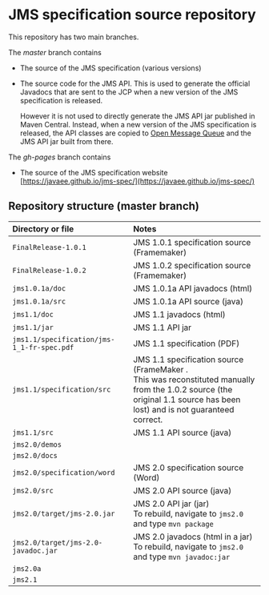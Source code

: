 # JMS specification source repository

This repository has two main branches.

The _master_ branch contains

*   The source of the JMS specification (various versions)

*   The source code for the JMS API. This is used  to generate the official Javadocs that are sent to the JCP when a new version of the JMS specification is released.

    However it is not used to directly generate the JMS API jar published in Maven Central. Instead, when a new version of the JMS specification is released, the API classes are copied to [Open Message Queue](https://github.com/javaee/openmq) and the JMS API jar built from there.    

The _gh-pages_ branch contains

* The source of the JMS specification website [https://javaee.github.io/jms-spec/](https://javaee.github.io/jms-spec/)

## Repository structure (master branch)

Directory or file | Notes
:--- | :---
`FinalRelease-1.0.1` | JMS 1.0.1 specification source (Framemaker)
`FinalRelease-1.0.2` | JMS 1.0.2 specification source (Framemaker)
`jms1.0.1a/doc` | JMS 1.0.1a API javadocs (html)
`jms1.0.1a/src` | JMS 1.0.1a API source (java)
`jms1.1/doc` | JMS 1.1 javadocs (html)
`jms1.1/jar` | JMS 1.1 API jar 
`jms1.1/specification/jms-1_1-fr-spec.pdf` | JMS 1.1 specification (PDF)
`jms1.1/specification/src` | JMS 1.1 specification source (FrameMaker .<br/> This was reconstituted manually from the 1.0.2 source (the original 1.1 source has been lost) and is not guaranteed correct.
`jms1.1/src` | JMS 1.1 API source (java)
`jms2.0/demos` |
`jms2.0/docs` |
`jms2.0/specification/word` | JMS 2.0 specification source (Word)
`jms2.0/src` | JMS 2.0 API source (java)
`jms2.0/target/jms-2.0.jar` | JMS 2.0 API jar (jar)<br>To rebuild, navigate to  `jms2.0` and type `mvn package`
`jms2.0/target/jms-2.0-javadoc.jar` | JMS 2.0 javadocs (html in a jar)<br/>To rebuild, navigate to  `jms2.0` and type `mvn javadoc:jar`
 `jms2.0a` |
 `jms2.1` |
 
